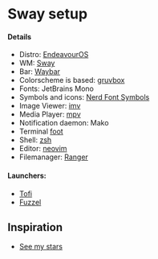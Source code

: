 # Sway setup


#### Details
* Distro: [EndeavourOS](https://endeavouros.com/)
 * WM: [Sway](https://github.com/swaywm/sway)
 * Bar: [Waybar](https://github.com/Alexays/Waybar)
* Colorscheme is based: [gruvbox](https://github.com/morhetz/gruvbox)
* Fonts: JetBrains Mono
* Symbols and icons: [Nerd Font Symbols](https://archlinux.org/packages/extra/any/ttf-nerd-fonts-symbols/)
* Image Viewer: [imv](https://sr.ht/~exec64/imv/)
* Media Player: [mpv](https://mpv.io/)
* Notification daemon: Mako
* Terminal [foot](https://codeberg.org/dnkl/foot)
* Shell: [zsh](https://www.zsh.org/)
* Editor: [neovim](https://neovim.io/)
* Filemanager: [Ranger](https://github.com/ranger/ranger)
#### Launchers: 
   * [Tofi](https://github.com/philj56/tofi) 
   * [Fuzzel](https://codeberg.org/dnkl/fuzzel)

## Inspiration
- [See my stars](https://github.com/bitbitterhalt?tab=stars)
